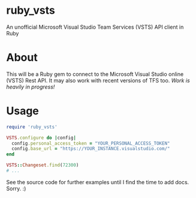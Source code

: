 # ruby_vsts
An unofficial Microsoft Visual Studio Team Services (VSTS) API client in Ruby

# About
This will be a Ruby gem to connect to the Microsoft Visual Studio online (VSTS) Rest API.
It may also work with recent versions of TFS too. *Work is heavily in progress!*

# Usage
```ruby
require 'ruby_vsts'

VSTS.configure do |config|
  config.personal_access_token = "YOUR_PERSONAL_ACCESS_TOKEN"
  config.base_url = "https://YOUR_INSTANCE.visualstudio.com/"
end

VSTS::Changeset.find(72300)
# ...
```

See the source code for further examples until I find the time to add docs. Sorry. :)
